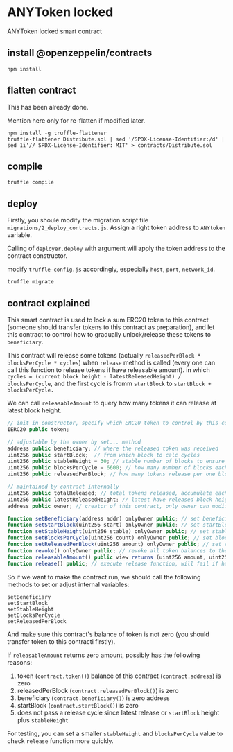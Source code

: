 # ANYToken locked
ANYToken locked smart contract

## install @openzeppelin/contracts

```shell
npm install
```

## flatten contract

This has been already done.

Mention here only for re-flatten if modified later.

```shell
npm install -g truffle-flattener
truffle-flattener Distribute.sol | sed '/SPDX-License-Identifier:/d' | sed 1i'// SPDX-License-Identifier: MIT' > contracts/Distribute.sol
```

## compile

```shell
truffle compile
```

## deploy

Firstly, you shoule modify the migration script file `migrations/2_deploy_contracts.js`.
Assign a right token address to `ANYtoken` variable.

Calling of `deployer.deploy` with argument will
apply the token address to the contract constructor.

modify `truffle-config.js` accordingly, especially `host`, `port`, `network_id`.

```shell
truffle migrate
```


## contract explained

This smart contract is used to lock a sum ERC20 token to this contract
(someone should transfer tokens to this contract as preparation),
and let this contract to control how to gradually unlock/release these tokens to `beneficiary`.

This contract will release some tokens (actually `releasedPerBlock * blocksPerCycle * cycles`)
when `release` method is called (every one can call this function to release tokens if have releasable amount).
in which `cycles = (current block height - latestReleasedHeight) / blocksPerCycle`,
and the first cycle is fromm `startBlock` to `startBlock + blocksPerCycle.`

We can call `releasableAmount` to query how many tokens it can release at latest block height.

```javascript
// init in constructor, specify which ERC20 token to control by this contract
IERC20 public token;

// adjustable by the owner by set... method
address public beneficiary; // where the released token was received
uint256 public startBlock;  // from which block to calc cycles
uint256 public stableHeight = 30; // stable number of blocks to ensure security (default: 30)
uint256 public blocksPerCycle = 6600; // how many number of blocks each cycle has (default: 6600)
uint256 public releasedPerBlock; // how many tokens release per one block

// maintained by contract internally
uint256 public totalReleased; // total tokens released, accumulate each released amount together
uint256 public latestReleasedHeight; // latest have released block height, update after release succeed
address public owner; // creator of this contract, only owner can modify some variables in this contract

function setBeneficiary(address addr) onlyOwner public; // set beneficiary value (must not zero address)
function setStartBlock(uint256 start) onlyOwner public; // set startBlock value (can only set once)
function setStableHeight(uint256 stable) onlyOwner public; // set stableHeight value (must < blocksPerCycle)
function setBlocksPerCycle(uint256 count) onlyOwner public; // set blocksPerCycle value (must > stableHeight)
function setReleasedPerBlock(uint256 amount) onlyOwner public; // set releasedPerBlock value
function revoke() onlyOwner public; // revoke all token balances to the owner of this contract
function releasableAmount() public view returns (uint256 amount, uint256 height); // query how many tokens can be released and to which block height
function release() public; // execute release function, will fail if have no releasable amount
```

So if we want to make the contract run, we should call the following methods to set or adjust internal variables:
```text
setBeneficiary
setStartBlock
setStableHeight
setBlocksPerCycle
setReleasedPerBlock
```

And make sure this contract's balance of token is not zero (you should transfer token to this contracti firstly).

If `releasableAmount` returns zero amount, possibly has the following reasons:

1. token (`contract.token()`) balance of this contract (`contract.address`) is zero
2. releasedPerBlock (`contract.releasedPerBlock()`) is zero
3. beneficiary (`contract.beneficiary()`) is zero address
4. startBlock (`contract.startBlock()`) is zero
5. does not pass a release cycle since latest release or `startBlock` height plus `stableHeight`

For testing, you can set a smaller `stableHeight` and `blocksPerCycle` value to check `release` function more quickly.

